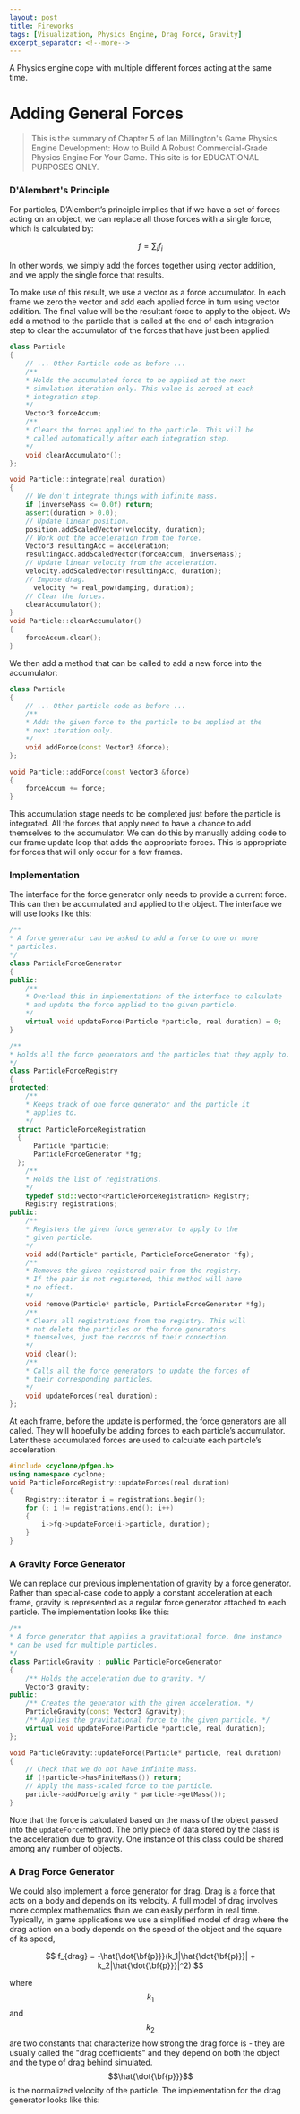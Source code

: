 ```yaml
---
layout: post
title: Fireworks
tags: [Visualization, Physics Engine, Drag Force, Gravity]
excerpt_separator: <!--more-->
---
```

A Physics engine cope with multiple different forces acting at the same time. 

<!--more-->


# Adding General Forces

> This is the summary of Chapter 5 of Ian Millington's Game Physics Engine Development: How to Build A Robust Commercial-Grade Physics Engine For Your Game. This site is for EDUCATIONAL PURPOSES ONLY.

### D'Alembert's Principle

For particles, D’Alembert’s principle implies that if we have a set of forces acting on an object, we can replace all those forces with a single force, which is calculated by:

$$
f = \sum_{i}f_i
$$

In other words, we simply add the forces together using vector addition, and we apply the single force that results.

To make use of this result, we use a vector as a force accumulator. In each frame we zero the vector and add each applied force in turn using vector addition. The final value will be the resultant force to apply to the object. We add a method to the particle that is called at the end of each integration step to clear the accumulator of the forces that have just been applied:

```c++
class Particle
{
	// ... Other Particle code as before ...
	/**
	* Holds the accumulated force to be applied at the next
	* simulation iteration only. This value is zeroed at each
	* integration step.
	*/
	Vector3 forceAccum;
	/**
	* Clears the forces applied to the particle. This will be
	* called automatically after each integration step.
	*/
	void clearAccumulator();
};
```

```c++
void Particle::integrate(real duration)
{
	// We don’t integrate things with infinite mass.
	if (inverseMass <= 0.0f) return;
	assert(duration > 0.0);
	// Update linear position.
	position.addScaledVector(velocity, duration);
	// Work out the acceleration from the force.
    Vector3 resultingAcc = acceleration;
	resultingAcc.addScaledVector(forceAccum, inverseMass);
	// Update linear velocity from the acceleration.
	velocity.addScaledVector(resultingAcc, duration);
	// Impose drag.
      velocity *= real_pow(damping, duration);
	// Clear the forces.
	clearAccumulator();
}
void Particle::clearAccumulator()
{
    forceAccum.clear();
}
```

We then add a method that can be called to add a new force into the accumulator:

```c++
class Particle
{
	// ... Other particle code as before ...
	/**
	* Adds the given force to the particle to be applied at the
	* next iteration only.
	*/
	void addForce(const Vector3 &force);
};
```

```c++
void Particle::addForce(const Vector3 &force)
{
	forceAccum += force;
}
```

This accumulation stage needs to be completed just before the particle is integrated. All the forces that apply need to have a chance to add themselves to the accumulator. We can do this by manually adding code to our frame update loop that adds the appropriate forces. This is appropriate for forces that will only occur for a few frames.

### Implementation

The interface for the force generator only needs to provide a current force. This can then be accumulated and applied to the object. The interface we will use looks like this:

```c++
/**
* A force generator can be asked to add a force to one or more
* particles.
*/
class ParticleForceGenerator
{
public:
	/**
	* Overload this in implementations of the interface to calculate
	* and update the force applied to the given particle.
	*/
	virtual void updateForce(Particle *particle, real duration) = 0;  
}
```

```c++
/**
* Holds all the force generators and the particles that they apply to.
*/
class ParticleForceRegistry
{
protected:
	/**
	* Keeps track of one force generator and the particle it
	* applies to.
	*/
  struct ParticleForceRegistration
  {
      Particle *particle;
      ParticleForceGenerator *fg;
  };  
    /**
    * Holds the list of registrations.
    */
    typedef std::vector<ParticleForceRegistration> Registry;
	Registry registrations;
public:
	/**
	* Registers the given force generator to apply to the
	* given particle.
	*/
    void add(Particle* particle, ParticleForceGenerator *fg);
    /**
	* Removes the given registered pair from the registry.
	* If the pair is not registered, this method will have
	* no effect.
	*/
	void remove(Particle* particle, ParticleForceGenerator *fg);
    /**
	* Clears all registrations from the registry. This will
	* not delete the particles or the force generators
	* themselves, just the records of their connection.
	*/
	void clear();
    /**
	* Calls all the force generators to update the forces of
	* their corresponding particles.
	*/
	void updateForces(real duration);
};
```

At each frame, before the update is performed, the force generators are all called. They will hopefully be adding forces to each particle’s accumulator. Later these accumulated forces are used to calculate each particle’s acceleration:

```c++
#include <cyclone/pfgen.h>
using namespace cyclone;
void ParticleForceRegistry::updateForces(real duration)
{
	Registry::iterator i = registrations.begin();
	for (; i != registrations.end(); i++)
	{
		i->fg->updateForce(i->particle, duration);
	}
}
```

### A Gravity Force Generator

We can replace our previous implementation of gravity by a force generator. Rather than special-case code to apply a constant acceleration at each frame, gravity is represented as a regular force generator attached to each particle. The implementation looks like this:

```c++
/**
* A force generator that applies a gravitational force. One instance
* can be used for multiple particles.
*/
class ParticleGravity : public ParticleForceGenerator
{
	/** Holds the acceleration due to gravity. */
	Vector3 gravity;
public:
	/** Creates the generator with the given acceleration. */
    ParticleGravity(const Vector3 &gravity);
    /** Applies the gravitational force to the given particle. */
	virtual void updateForce(Particle *particle, real duration);
};
```

```c++
void ParticleGravity::updateForce(Particle* particle, real duration)
{
	// Check that we do not have infinite mass.
	if (!particle->hasFiniteMass()) return;
	// Apply the mass-scaled force to the particle.
	particle->addForce(gravity * particle->getMass());
}
```

Note that the force is calculated based on the mass of the object passed into the `updateForce`method. The only piece of data stored by the class is the acceleration due to gravity. One instance of this class could be shared among any number of objects.

### A Drag Force Generator

We could also implement a force generator for drag. Drag is a force that acts on a body and depends on its velocity. A full model of drag involves more complex mathematics than we can easily perform in real time. Typically, in game applications we use a simplified model of drag where the drag action on a body depends on the speed of the object and the square of its speed,

$$
f_{drag} = -\hat{\dot{\bf{p}}}(k_1|\hat{\dot{\bf{p}}}| + k_2|\hat{\dot{\bf{p}}}|^2)
$$

where $$k_1$$ and $$k_2$$ are two constants that characterize how strong the drag force is - they are usually called the "drag coefficients" and they depend on both the object and the type of drag behind simulated. $$\hat{\dot{\bf{p}}}$$ is the normalized velocity of the particle. The implementation for the drag generator looks like this:

